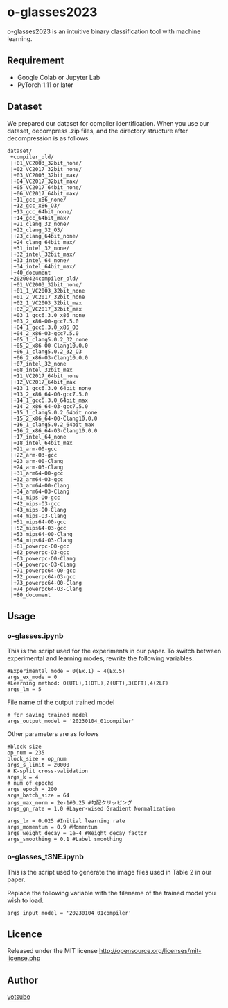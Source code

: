 # o-glasses2023
o-glasses2023 is an intuitive binary classification tool with machine learning.

## Requirement
* Google Colab or Jupyter Lab
* PyTorch 1.11 or later

## Dataset
We prepared our dataset for compiler identification.
When you use our dataset, decompress .zip files, and the directory structure after decompression is as follows.
```
dataset/
 +compiler_old/
 |+01_VC2003_32bit_none/
 |+02_VC2017_32bit_none/
 |+03_VC2003_32bit_max/
 |+04_VC2017_32bit_max/
 |+05_VC2017_64bit_none/
 |+06_VC2017_64bit_max/
 |+11_gcc_x86_none/
 |+12_gcc_x86_O3/
 |+13_gcc_64bit_none/
 |+14_gcc_64bit_max/
 |+21_clang_32_none/
 |+22_clang_32_O3/
 |+23_clang_64bit_none/
 |+24_clang_64bit_max/
 |+31_intel_32_none/
 |+32_intel_32bit_max/
 |+33_intel_64_none/
 |+34_intel_64bit_max/
 |+40_document
 +20200424compiler_old/
 |+01_VC2003_32bit_none/
 |+01_1_VC2003_32bit_none
 |+01_2_VC2017_32bit_none
 |+02_1_VC2003_32bit_max
 |+02_2_VC2017_32bit_max
 |+03_1_gcc6.3.0_x86_none
 |+03_2_x86-O0-gcc7.5.0
 |+04_1_gcc6.3.0_x86_O3
 |+04_2_x86-O3-gcc7.5.0
 |+05_1_clang5.0.2_32_none
 |+05_2_x86-O0-Clang10.0.0
 |+06_1_clang5.0.2_32_O3
 |+06_2_x86-O3-Clang10.0.0
 |+07_intel_32_none
 |+08_intel_32bit_max
 |+11_VC2017_64bit_none
 |+12_VC2017_64bit_max
 |+13_1_gcc6.3.0_64bit_none
 |+13_2_x86_64-O0-gcc7.5.0
 |+14_1_gcc6.3.0_64bit_max
 |+14_2_x86_64-O3-gcc7.5.0
 |+15_1_clang5.0.2_64bit_none
 |+15_2_x86_64-O0-Clang10.0.0
 |+16_1_clang5.0.2_64bit_max
 |+16_2_x86_64-O3-Clang10.0.0
 |+17_intel_64_none
 |+18_intel_64bit_max
 |+21_arm-O0-gcc
 |+22_arm-O3-gcc
 |+23_arm-O0-Clang
 |+24_arm-O3-Clang
 |+31_arm64-O0-gcc
 |+32_arm64-O3-gcc
 |+33_arm64-O0-Clang
 |+34_arm64-O3-Clang
 |+41_mips-O0-gcc
 |+42_mips-O3-gcc
 |+43_mips-O0-Clang
 |+44_mips-O3-Clang
 |+51_mips64-O0-gcc
 |+52_mips64-O3-gcc
 |+53_mips64-O0-Clang
 |+54_mips64-O3-Clang
 |+61_powerpc-O0-gcc
 |+62_powerpc-O3-gcc
 |+63_powerpc-O0-Clang
 |+64_powerpc-O3-Clang
 |+71_powerpc64-O0-gcc
 |+72_powerpc64-O3-gcc
 |+73_powerpc64-O0-Clang
 |+74_powerpc64-O3-Clang
 |+80_document

```

## Usage
### o-glasses.ipynb
This is the script used for the experiments in our paper.
To switch between experimental and learning modes, rewrite the following variables.
```
#Experimental mode = 0(Ex.1) ~ 4(Ex.5)
args_ex_mode = 0
#Learning method: 0(UTL),1(DTL),2(UFT),3(DFT),4(2LF)
args_lm = 5
```

File name of the output trained model
```
# for saving trained model
args_output_model = '20230104_01compiler'
```

Other parameters are as follows
```
#block size
op_num = 235
block_size = op_num
args_s_limit = 20000
# K-split cross-validation
args_k = 4
# num of epochs
args_epoch = 200
args_batch_size = 64
args_max_norm = 2e-1#0.25 #勾配クリッピング
args_gn_rate = 1.0 #Layer-wised Gradient Normalization

args_lr = 0.025 #Initial learning rate
args_momentum = 0.9 #Momentum
args_weight_decay = 1e-4 #Weight decay factor
args_smoothing = 0.1 #Label smoothing
```

### o-glasses_tSNE.ipynb
This is the script used to generate the image files used in Table 2 in our paper.

Replace the following variable with the filename of the trained model you wish to load.
```
args_input_model = '20230104_01compiler'
```

## Licence
Released under the MIT license
http://opensource.org/licenses/mit-license.php

## Author

[yotsubo](https://github.com/yotsubo)
